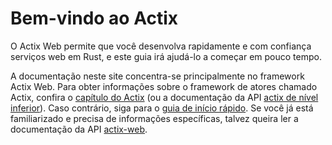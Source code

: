 # Bem-vindo ao Actix

O Actix Web permite que você desenvolva rapidamente e com confiança serviços web em Rust, e este guia irá ajudá-lo a começar em pouco tempo.

A documentação neste site concentra-se principalmente no framework Actix Web. Para obter informações sobre o framework de atores chamado Actix, confira o [capítulo do Actix][actix-chapter] (ou a documentação da API [actix de nível inferior][actix-docs]). Caso contrário, siga para o [guia de início rápido][getting-started]. Se você já está familiarizado e precisa de informações específicas, talvez queira ler a documentação da API [actix-web][actix-web-docs].

[getting-started]: https://actix.rs/docs/getting-started
[actix-web-docs]: https://docs.rs/actix-web
[actix-docs]: https://docs.rs/actix
[actix-chapter]: ./actix/index.md
